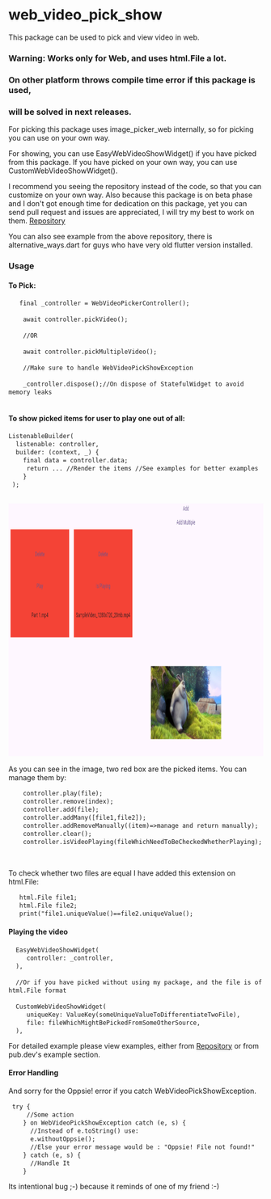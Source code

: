 # web_video_pick_show

This package can be used to pick and view video in web.

### Warning: Works only for Web, and uses html.File a lot.

### On other platform throws compile time error if this package is used,

### will be solved in next releases.

For picking this package uses image_picker_web internally, so for picking you can use on your own
way.

For showing, you can use EasyWebVideoShowWidget() if you have picked from this package.
If you have picked on your own way, you can use CustomWebVideoShowWidget().

I recommend you seeing the repository instead of the code, so that you can customize on your own
way.
Also because this package is on beta phase and I don't got enough time for dedication on this
package,
yet you can send pull request and issues are appreciated, I will try my best to work on them.
[Repository](https://github.com/AradhyaNepal/web_video_pick_show)

You can also see example from the above repository, there is alternative_ways.dart for guys who have
very old flutter version installed.

### Usage

#### To Pick:

```
   final _controller = WebVideoPickerController();
   
    await controller.pickVideo();
    
    //OR
    
    await controller.pickMultipleVideo();
    
    //Make sure to handle WebVideoPickShowException
     
    _controller.dispose();//On dispose of StatefulWidget to avoid memory leaks
     
```

#### To show picked items for user to play one out of all:

```
ListenableBuilder(
  listenable: controller,
  builder: (context, _) {
    final data = controller.data;
     return ... //Render the items //See examples for better examples
    }
 );
 
```

<img src="img.png" alt="Example" width="1359" height="500">

As you can see in the image, two red box are the picked items. You can manage them by:

```
    controller.play(file);
    controller.remove(index);
    controller.add(file);
    controller.addMany([file1,file2]);
    controller.addRemoveManually((item)=>manage and return manually);
    controller.clear();
    controller.isVideoPlaying(fileWhichNeedToBeCheckedWhetherPlaying);
    
 
```

To check whether two files are equal I have added this extension on html.File:

```
   html.File file1;
   html.File file2;
   print("file1.uniqueValue()==file2.uniqueValue();
```

#### Playing the video

```
  EasyWebVideoShowWidget(
     controller: _controller,
  ),
  
  //Or if you have picked without using my package, and the file is of html.File format
   
  CustomWebVideoShowWidget(
     uniqueKey: ValueKey(someUniqueValueToDifferentiateTwoFile),
     file: fileWhichMightBePickedFromSomeOtherSource,
  ),
 ```

For detailed example please view examples, either
from [Repository](https://github.com/AradhyaNepal/web_video_pick_show) or from pub.dev's example
section.

#### Error Handling

And sorry for the Oppsie! error if you catch WebVideoPickShowException.

```
 try {
     //Some action
    } on WebVideoPickShowException catch (e, s) {
      //Instead of e.toString() use:
      e.withoutOppsie();
      //Else your error message would be : "Oppsie! File not found!"
    } catch (e, s) {
      //Handle It
    }
 ```

Its intentional bug ;-) because it reminds of one of my friend :-)

